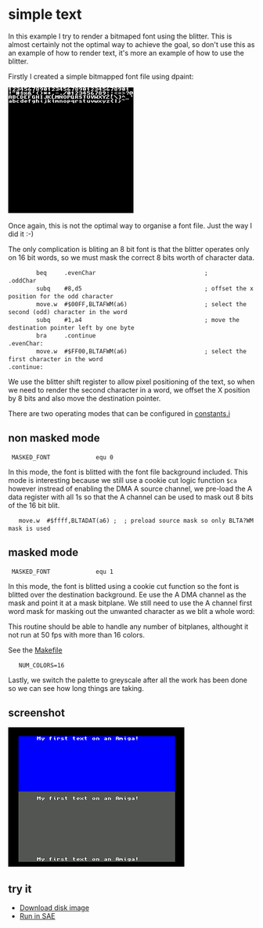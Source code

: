 simple text
===========

In this example I try to render a bitmaped font using the blitter.  This is almost certainly not the optimal way to achieve the goal, so don't use this as an example of how to render text, it's more an example of how to use the blitter.

Firstly I created a simple bitmapped font file using dpaint:

![font](../assets/font8x8.png?raw=true)

Once again, this is not the optimal way to organise a font file. Just the way I did it :-)

The only complication is bliting an 8 bit font is that the blitter operates only on 16 bit words, so we must mask the correct 8 bits worth of character data.

```
        beq     .evenChar                               ;
.oddChar
        subq    #8,d5                                   ; offset the x position for the odd character
        move.w  #$00FF,BLTAFWM(a6)                      ; select the second (odd) character in the word
        subq    #1,a4                                   ; move the destination pointer left by one byte
        bra     .continue
.evenChar:
        move.w  #$FF00,BLTAFWM(a6)                      ; select the first character in the word
.continue:
```

We use the blitter shift register to allow pixel positioning of the text, so when we need to render the second character in a word, we offset the X position by 8 bits and also move the destination pointer.

There are two operating modes that can be configured in [constants.i](constants.i)

non masked mode
---------------

```
 MASKED_FONT             equ 0
```

In this mode, the font is blitted with the font file background included. This mode is interesting because we still use a cookie cut logic function ```$ca``` however instread of enabling the DMA A source channel, we pre-load the A data register with all 1s so that the A channel can be used to mask out 8 bits of the 16 bit blit.

```
   move.w  #$ffff,BLTADAT(a6) ;  ; preload source mask so only BLTA?WM mask is used
```

masked mode
-----------

```
 MASKED_FONT             equ 1
```

In this mode, the font is blitted using a cookie cut function so the font is blitted over the destination background. Ee use the A DMA channel as the mask and point it at a mask bitplane.  We still need to use the A channel first word mask for masking out the unwanted character as we blit a whole word:

This routine should be able to handle any number of bitplanes, althought it not run at 50 fps with more than 16 colors.

See the [Makefile](Makefile)

```
   NUM_COLORS=16
```

Lastly, we switch the palette to greyscale after all the work has been done so we can see how long things are taking.

screenshot
----------

![Screenshot](screenshot.png?raw=true)


try it
------
  * [Download disk image](bin/simple_text.adf?raw=true)
  * <a href="http://alpine9000.github.io/ScriptedAmigaEmulator/#amiga_examples/simple_text.adf" target="_blank">Run in SAE</a>
